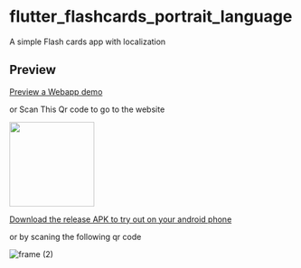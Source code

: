 # flutter_flashcards_portrait_language

A simple Flash cards app with localization

## Preview

[Preview a Webapp demo](https://icarus-conf.github.io/flash_cards_site/) 

or Scan This Qr code to go to the website 

<img src="https://github.com/Icarus-conf/flash_cards/blob/main/.github/workflows/url-sit.png" width="150">


[Download the release APK to try out on your android phone](https://install.appcenter.ms/users/Icarus_dev/apps/flash-cards-app-language) 

or by scaning the following qr code 

![frame (2)](https://github.com/Icarus-conf/flash_cards/blob/main/.github/workflows/url-qr.png)
